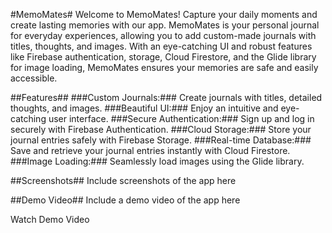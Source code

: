 #MemoMates#
Welcome to MemoMates! Capture your daily moments and create lasting memories with our app. MemoMates is your personal journal for everyday experiences, allowing you to add custom-made journals with titles, thoughts, and images. With an eye-catching UI and robust features like Firebase authentication, storage, Cloud Firestore, and the Glide library for image loading, MemoMates ensures your memories are safe and easily accessible.

##Features##
###Custom Journals:### Create journals with titles, detailed thoughts, and images.
###Beautiful UI:### Enjoy an intuitive and eye-catching user interface.
###Secure Authentication:### Sign up and log in securely with Firebase Authentication.
###Cloud Storage:### Store your journal entries safely with Firebase Storage.
###Real-time Database:### Save and retrieve your journal entries instantly with Cloud Firestore.
###Image Loading:### Seamlessly load images using the Glide library.

##Screenshots##
Include screenshots of the app here


##Demo Video##
Include a demo video of the app here

Watch Demo Video
